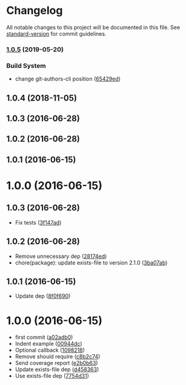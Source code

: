 # Changelog

All notable changes to this project will be documented in this file. See [standard-version](https://github.com/conventional-changelog/standard-version) for commit guidelines.

### [1.0.5](https://github.com/kikobeats/ensure-file/compare/v1.0.4...v1.0.5) (2019-05-20)


### Build System

* change git-authors-cli position ([65429ed](https://github.com/kikobeats/ensure-file/commit/65429ed))



<a name="1.0.4"></a>
## 1.0.4 (2018-11-05)



<a name="1.0.3"></a>
## 1.0.3 (2016-06-28)



<a name="1.0.2"></a>
## 1.0.2 (2016-06-28)



<a name="1.0.1"></a>
## 1.0.1 (2016-06-15)



<a name="1.0.0"></a>
# 1.0.0 (2016-06-15)



<a name="1.0.3"></a>
## 1.0.3 (2016-06-28)

* Fix tests ([3f147ad](https://github.com/kikobeats/ensure-file/commit/3f147ad))



<a name="1.0.2"></a>
## 1.0.2 (2016-06-28)

* Remove unnecessary dep ([28174ed](https://github.com/kikobeats/ensure-file/commit/28174ed))
* chore(package): update exists-file to version 2.1.0 ([3ba07ab](https://github.com/kikobeats/ensure-file/commit/3ba07ab))



<a name="1.0.1"></a>
## 1.0.1 (2016-06-15)

* Update dep ([8f0f690](https://github.com/kikobeats/ensure-file/commit/8f0f690))



<a name="1.0.0"></a>
# 1.0.0 (2016-06-15)

* first commit ([a02adb0](https://github.com/kikobeats/ensure-file/commit/a02adb0))
* Indent example ([00944dc](https://github.com/kikobeats/ensure-file/commit/00944dc))
* Optional callback ([1098218](https://github.com/kikobeats/ensure-file/commit/1098218))
* Remove should require ([c8b2c74](https://github.com/kikobeats/ensure-file/commit/c8b2c74))
* Send coverage report ([e2b0b63](https://github.com/kikobeats/ensure-file/commit/e2b0b63))
* Update exists-file dep ([d458363](https://github.com/kikobeats/ensure-file/commit/d458363))
* Use exists-file dep ([7754d31](https://github.com/kikobeats/ensure-file/commit/7754d31))
